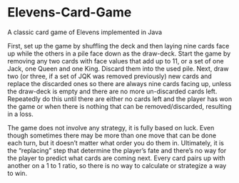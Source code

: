 # Elevens-Card-Game
A classic card game of Elevens implemented in Java

First, set up the game by shuffling the deck and then laying nine cards face up while the others in a pile face down as the draw-deck. Start the game by removing any two cards with face values that add up to 11, or a set of one Jack, one Queen and one King. Discard them into the used pile. Next, draw two (or three, if a set of JQK was removed previously) new cards and replace the discarded ones so there are always nine cards facing up, unless the draw-deck is empty and there are no more un-discarded cards left. Repeatedly do this
until there are either no cards left and the player has won the game or when there is
nothing that can be removed/discarded, resulting in a loss.

The game does not involve any strategy, it is fully based on luck. Even though
sometimes there may be more than one move that can be done each turn, but it
doesn’t matter what order you do them in. Ultimately, it is the “replacing” step that
determine the player’s fate and there’s no way for the player to predict what cards
are coming next. Every card pairs up with another on a 1 to 1 ratio, so there is no
way to calculate or strategize a way to win.
